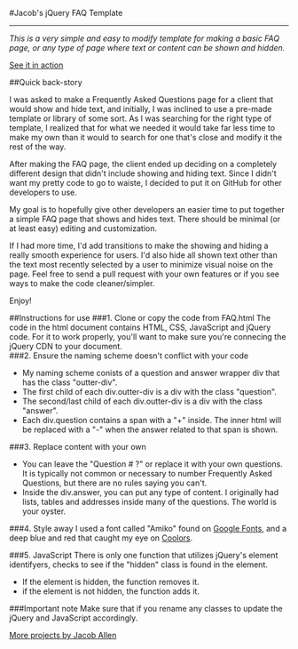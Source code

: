 #Jacob's jQuery FAQ Template

***
*This is a very simple and easy to modify template for making a basic FAQ page, or any type of page where text or content can be shown and hidden.*  

[See it in action](http://jacobcallen.com/assets/faq/FAQ.html)

##Quick back-story

I was asked to make a Frequently Asked Questions page for a client that would show and hide text, and initially, I was inclined to use a pre-made template or library of some sort.  As I was searching for the right type of template, I realized that for what we needed it would take far less time to make my own than it would to search for one that's close and modify it the rest of the way.

After making the FAQ page, the client ended up deciding on a completely different design that didn't include showing and hiding text.  Since I didn't want my pretty code to go to waiste, I decided to put it on GitHub for other developers to use.  

My goal is to hopefully give other developers an easier time to put together a simple FAQ page that shows and hides text.  There should be minimal (or at least easy) editing and customization.  

If I had more time, I'd add transitions to make the showing and hiding a really smooth experience for users.  I'd also hide all shown text other than the text most recently selected by a user to minimize visual noise on the page.  Feel free to send a pull request with your own features or if you see ways to make the code cleaner/simpler.  

Enjoy!

##Instructions for use
###1. Clone or copy the code from FAQ.html
The code in the html document contains HTML, CSS, JavaScript and jQuery code.  For it to work properly, you'll want to make sure you're connecing the jQuery CDN to your document.  
###2. Ensure the naming scheme doesn't conflict with your code
* My naming scheme conists of a question and answer wrapper div that has the class "outter-div".  
* The first child of each div.outter-div is a div with the class "question".  
* The second/last child of each div.outter-div is a div with the class "answer".
* Each div.question contains a span with a "+" inside. The inner html will be replaced with a "-" when the answer related to that span is shown. 

###3. Replace content with your own
* You can leave the "Question # ?" or replace it with your own questions.  It is typically not common or necessary to number Frequently Asked Questions, but there are no rules saying you can't. 
* Inside the div.answer, you can put any type of content.  I originally had lists, tables and addresses inside many of the questions.  The world is your oyster.

###4. Style away
I used a font called "Amiko" found on [Google Fonts](https://fonts.google.com), and a deep blue and red that caught my eye on [Coolors](https://coolors.co).

###5. JavaScript
There is only one function that utilizes jQuery's element identifyers, checks to see if the "hidden" class is found in the element.  

* If the element is hidden, the function removes it.
* if the element is not hidden, the function adds it.

###Important note
Make sure that if you rename any classes to update the jQuery and JavaScript accordingly.  

[More projects by Jacob Allen](http://jacobcallen.com)

